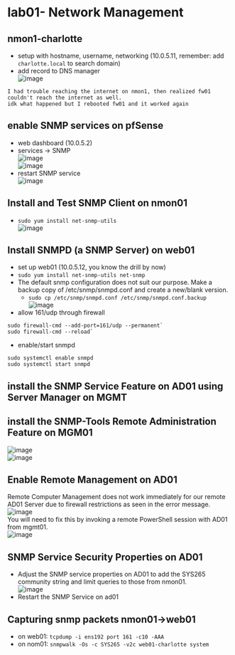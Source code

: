 # lab01- Network Management

## nmon1-charlotte
- setup with hostname, username, networking (10.0.5.11, remember: add `charlotte.local` to search domain)
- add record to DNS manager \
![image](https://github.com/user-attachments/assets/40d632c5-18c8-42b0-a938-19f6aabce1d0)

```
I had trouble reaching the internet on nmon1, then realized fw01 couldn't reach the internet as well.
idk what happened but I rebooted fw01 and it worked again
```

## enable SNMP services on pfSense
- web dashboard (10.0.5.2)
- services -> SNMP \
![image](https://github.com/user-attachments/assets/27e9470d-e84b-4e8b-8076-cfcbc9b54dea) \
![image](https://github.com/user-attachments/assets/bcdeb3dd-1245-4fc0-aff3-0a84cb383c8f)
- restart SNMP service \
![image](https://github.com/user-attachments/assets/727824d9-510f-4235-8e62-7360a41ebae2)


## Install and Test SNMP Client on nmon01
- `sudo yum install net-snmp-utils` \
![image](https://github.com/user-attachments/assets/c2924ebd-c975-4cbf-9b0e-b26e36954fdb)

## Install SNMPD (a SNMP Server) on web01
- set up web01 (10.0.5.12, you know the drill by now)
- `sudo yum install net-snmp-utils net-snmp`
- The default snmp configuration does not suit our purpose. Make a backup copy of /etc/snmp/snmpd.conf and create a new/blank version.
  - `sudo cp /etc/snmp/snmpd.conf /etc/snmp/snmpd.conf.backup` \
![image](https://github.com/user-attachments/assets/38e9d23f-a37a-4e61-948c-b949cbb19acc)
- allow 161/udp through firewall
```
sudo firewall-cmd --add-port=161/udp --permanent`
sudo firewall-cmd --reload`
```
- enable/start snmpd
```
sudo systemctl enable snmpd
sudo systemctl start snmpd
```

## install the SNMP Service Feature on AD01 using Server Manager on MGMT
## install the SNMP-Tools Remote Administration Feature on MGM01
![image](https://github.com/user-attachments/assets/545f45bb-c125-4f69-9447-b605773f26be) \
![image](https://github.com/user-attachments/assets/f62408cf-24bd-4947-9277-df5637f800e5)


## Enable Remote Management on AD01
Remote Computer Management does not work immediately for our remote AD01 Server due to firewall restrictions as seen in the error message. \
![image](https://github.com/user-attachments/assets/f6c94f07-746a-4cc1-8f09-db5eb76f08a5) \
You will need to fix this by invoking a remote PowerShell session with AD01 from mgmt01. \
![image](https://github.com/user-attachments/assets/b60a950e-bc09-424d-93cc-38c55deb0105)

## SNMP Service Security Properties on AD01
- Adjust the SNMP service properties on AD01 to add the SYS265 community string and limit queries to those from nmon01. \
![image](https://github.com/user-attachments/assets/2629d201-965b-4a1e-8afe-7b88ebcbddd9)
- Restart the SNMP Service on ad01


## Capturing snmp packets nmon01->web01
- on web01: `tcpdump -i ens192 port 161 -c10 -AAA`
- on nom01: `snmpwalk -Os -c SYS265 -v2c web01-charlotte system`
